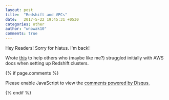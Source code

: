 ```yaml
---
layout: post
title:  "Redshift and VPCs"
date:   2017-5-22 19:45:31 +0530
categories: other
author: "wnowak10"
comments: true
---
```


Hey Readers! Sorry for hiatus. I'm back!

Wrote [this](https://medium.com/@williampnowak/amazon-redshift-setup-tutorial-for-use-with-aws-vpc-ec2-and-postgresql-30281622e3b9) to help others who (maybe like me?) struggled initially with AWS docs when setting up Redshift clusters.


{% if page.comments %}

<div id="disqus_thread"></div>
<script>

/**
*  RECOMMENDED CONFIGURATION VARIABLES: EDIT AND UNCOMMENT THE SECTION BELOW TO INSERT DYNAMIC VALUES FROM YOUR PLATFORM OR CMS.
*  LEARN WHY DEFINING THESE VARIABLES IS IMPORTANT: https://disqus.com/admin/universalcode/#configuration-variables*/
/*
var disqus_config = function () {
this.page.url = PAGE_URL;  // Replace PAGE_URL with your page's canonical URL variable
this.page.identifier = PAGE_IDENTIFIER; // Replace PAGE_IDENTIFIER with your page's unique identifier variable
};
*/
(function() { // DON'T EDIT BELOW THIS LINE
var d = document, s = d.createElement('script');
s.src = '//wnowak10-github-io.disqus.com/embed.js';
s.setAttribute('data-timestamp', +new Date());
(d.head || d.body).appendChild(s);
})();
</script>
<noscript>Please enable JavaScript to view the <a href="https://disqus.com/?ref_noscript">comments powered by Disqus.</a></noscript>

{% endif %}